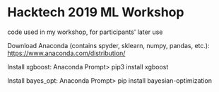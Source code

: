 # Hacktech 2019 ML Workshop
code used in my workshop, for participants' later use

Download Anaconda (contains spyder, sklearn, numpy, pandas, etc.): https://www.anaconda.com/distribution/

Install xgboost: Anaconda Prompt> pip3 install xgboost

Install bayes_opt: Anaconda Prompt> pip install bayesian-optimization
